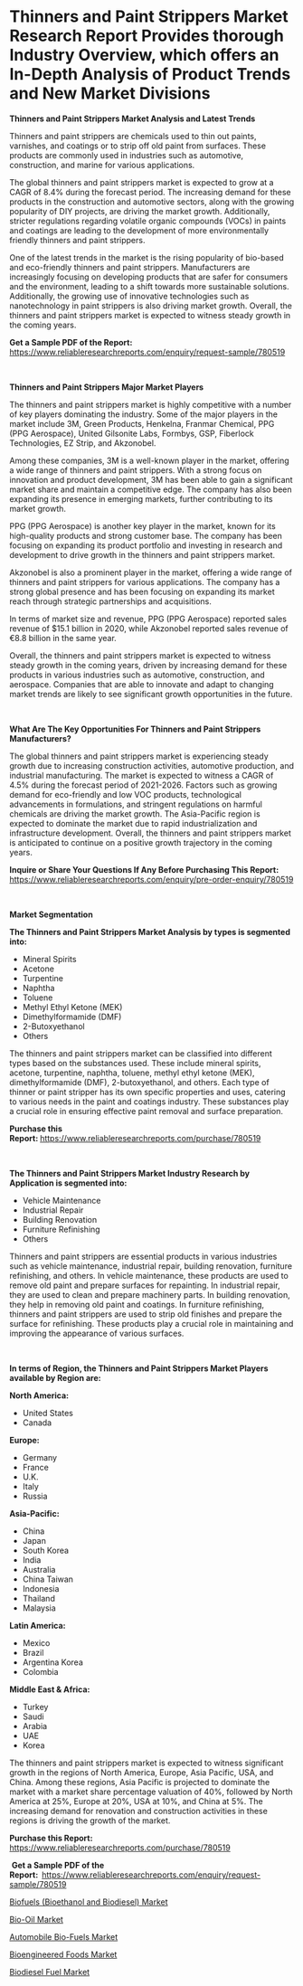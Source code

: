 <p><h1>Thinners and Paint Strippers Market Research Report Provides thorough Industry Overview, which offers an In-Depth Analysis of Product Trends and New Market Divisions</h1></p><p><strong>Thinners and Paint Strippers Market Analysis and Latest Trends</strong></p>
<p><p>Thinners and paint strippers are chemicals used to thin out paints, varnishes, and coatings or to strip off old paint from surfaces. These products are commonly used in industries such as automotive, construction, and marine for various applications.</p><p>The global thinners and paint strippers market is expected to grow at a CAGR of 8.4% during the forecast period. The increasing demand for these products in the construction and automotive sectors, along with the growing popularity of DIY projects, are driving the market growth. Additionally, stricter regulations regarding volatile organic compounds (VOCs) in paints and coatings are leading to the development of more environmentally friendly thinners and paint strippers.</p><p>One of the latest trends in the market is the rising popularity of bio-based and eco-friendly thinners and paint strippers. Manufacturers are increasingly focusing on developing products that are safer for consumers and the environment, leading to a shift towards more sustainable solutions. Additionally, the growing use of innovative technologies such as nanotechnology in paint strippers is also driving market growth. Overall, the thinners and paint strippers market is expected to witness steady growth in the coming years.</p></p>
<p><strong>Get a Sample PDF of the Report:&nbsp;</strong> <a href="https://www.reliableresearchreports.com/enquiry/request-sample/780519">https://www.reliableresearchreports.com/enquiry/request-sample/780519</a></p>
<p>&nbsp;</p>
<p><strong>Thinners and Paint Strippers Major Market Players</strong></p>
<p><p>The thinners and paint strippers market is highly competitive with a number of key players dominating the industry. Some of the major players in the market include 3M, Green Products, Henkelna, Franmar Chemical, PPG (PPG Aerospace), United Gilsonite Labs, Formbys, GSP, Fiberlock Technologies, EZ Strip, and Akzonobel.</p><p>Among these companies, 3M is a well-known player in the market, offering a wide range of thinners and paint strippers. With a strong focus on innovation and product development, 3M has been able to gain a significant market share and maintain a competitive edge. The company has also been expanding its presence in emerging markets, further contributing to its market growth.</p><p>PPG (PPG Aerospace) is another key player in the market, known for its high-quality products and strong customer base. The company has been focusing on expanding its product portfolio and investing in research and development to drive growth in the thinners and paint strippers market.</p><p>Akzonobel is also a prominent player in the market, offering a wide range of thinners and paint strippers for various applications. The company has a strong global presence and has been focusing on expanding its market reach through strategic partnerships and acquisitions.</p><p>In terms of market size and revenue, PPG (PPG Aerospace) reported sales revenue of $15.1 billion in 2020, while Akzonobel reported sales revenue of €8.8 billion in the same year.</p><p>Overall, the thinners and paint strippers market is expected to witness steady growth in the coming years, driven by increasing demand for these products in various industries such as automotive, construction, and aerospace. Companies that are able to innovate and adapt to changing market trends are likely to see significant growth opportunities in the future.</p></p>
<p>&nbsp;</p>
<p><strong>What Are The Key Opportunities For Thinners and Paint Strippers Manufacturers?</strong></p>
<p><p>The global thinners and paint strippers market is experiencing steady growth due to increasing construction activities, automotive production, and industrial manufacturing. The market is expected to witness a CAGR of 4.5% during the forecast period of 2021-2026. Factors such as growing demand for eco-friendly and low VOC products, technological advancements in formulations, and stringent regulations on harmful chemicals are driving the market growth. The Asia-Pacific region is expected to dominate the market due to rapid industrialization and infrastructure development. Overall, the thinners and paint strippers market is anticipated to continue on a positive growth trajectory in the coming years.</p></p>
<p><strong>Inquire or Share Your Questions If Any Before Purchasing This Report:</strong> <a href="https://www.reliableresearchreports.com/enquiry/pre-order-enquiry/780519">https://www.reliableresearchreports.com/enquiry/pre-order-enquiry/780519</a></p>
<p>&nbsp;</p>
<p><strong>Market Segmentation</strong></p>
<p><strong>The Thinners and Paint Strippers Market Analysis by types is segmented into:</strong></p>
<p><ul><li>Mineral Spirits</li><li>Acetone</li><li>Turpentine</li><li>Naphtha</li><li>Toluene</li><li>Methyl Ethyl Ketone (MEK)</li><li>Dimethylformamide (DMF)</li><li>2-Butoxyethanol</li><li>Others</li></ul></p>
<p><p>The thinners and paint strippers market can be classified into different types based on the substances used. These include mineral spirits, acetone, turpentine, naphtha, toluene, methyl ethyl ketone (MEK), dimethylformamide (DMF), 2-butoxyethanol, and others. Each type of thinner or paint stripper has its own specific properties and uses, catering to various needs in the paint and coatings industry. These substances play a crucial role in ensuring effective paint removal and surface preparation.</p></p>
<p><strong>Purchase this Report:&nbsp;</strong><a href="https://www.reliableresearchreports.com/purchase/780519">https://www.reliableresearchreports.com/purchase/780519</a></p>
<p>&nbsp;</p>
<p><strong>The Thinners and Paint Strippers Market Industry Research by Application is segmented into:</strong></p>
<p><ul><li>Vehicle Maintenance</li><li>Industrial Repair</li><li>Building Renovation</li><li>Furniture Refinishing</li><li>Others</li></ul></p>
<p><p>Thinners and paint strippers are essential products in various industries such as vehicle maintenance, industrial repair, building renovation, furniture refinishing, and others. In vehicle maintenance, these products are used to remove old paint and prepare surfaces for repainting. In industrial repair, they are used to clean and prepare machinery parts. In building renovation, they help in removing old paint and coatings. In furniture refinishing, thinners and paint strippers are used to strip old finishes and prepare the surface for refinishing. These products play a crucial role in maintaining and improving the appearance of various surfaces.</p></p>
<p>&nbsp;</p>
<p><strong>In terms of Region, the Thinners and Paint Strippers Market Players available by Region are:</strong></p>
<p>
    <p> <strong> North America: </strong>
        <ul>
            <li>United States</li>
            <li>Canada</li>
        </ul>
        </p> 
    <p> <strong> Europe: </strong>
        <ul>
            <li>Germany</li>
            <li>France</li>
            <li>U.K.</li>
            <li>Italy</li>
            <li>Russia</li>
        </ul>
        </p> 
    <p> <strong> Asia-Pacific: </strong>
        <ul>
            <li>China</li>
            <li>Japan</li>
            <li>South Korea</li>
            <li>India</li>
            <li>Australia</li>
            <li>China Taiwan</li>
            <li>Indonesia</li>
            <li>Thailand</li>
            <li>Malaysia</li>
        </ul>
        </p> 
    <p> <strong> Latin America: </strong>
        <ul>
            <li>Mexico</li>
            <li>Brazil</li>
            <li>Argentina Korea</li>
            <li>Colombia</li>
        </ul>
        </p> 
    <p> <strong> Middle East & Africa: </strong>
        <ul>
            <li>Turkey</li>
            <li>Saudi</li>
            <li>Arabia</li>
            <li>UAE</li>
            <li>Korea</li>
        </ul>
    </p>
    </p>
<p><p>The thinners and paint strippers market is expected to witness significant growth in the regions of North America, Europe, Asia Pacific, USA, and China. Among these regions, Asia Pacific is projected to dominate the market with a market share percentage valuation of 40%, followed by North America at 25%, Europe at 20%, USA at 10%, and China at 5%. The increasing demand for renovation and construction activities in these regions is driving the growth of the market.</p></p>
<p><strong>Purchase this Report: </strong><a href="https://www.reliableresearchreports.com/purchase/780519">https://www.reliableresearchreports.com/purchase/780519</a></p>
<p>&nbsp;<strong>Get a Sample PDF of the Report:&nbsp;&nbsp;</strong><a href="https://www.reliableresearchreports.com/enquiry/request-sample/780519">https://www.reliableresearchreports.com/enquiry/request-sample/780519</a></p>
<p><strong></strong></p>
<p><p><a href="https://github.com/yemakinde/Market-Research-Report-List-1/blob/main/biofuels-bioethanol-and-biodiesel-market.md">Biofuels (Bioethanol and Biodiesel) Market</a></p><p><a href="https://github.com/Alonsoolds3wq1d81czn8rbol/Market-Research-Report-List-1/blob/main/bio-oil-market.md">Bio-Oil Market</a></p><p><a href="https://github.com/bmorecock/Market-Research-Report-List-2/blob/main/automobile-bio-fuels-market.md">Automobile Bio-Fuels Market</a></p><p><a href="https://github.com/RickHolmes3/Market-Research-Report-List-3/blob/main/bioengineered-foods-market.md">Bioengineered Foods Market</a></p><p><a href="https://github.com/jsmusil/Market-Research-Report-List-2/blob/main/biodiesel-fuel-market.md">Biodiesel Fuel Market</a></p></p>
